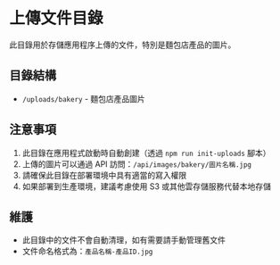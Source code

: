 # 上傳文件目錄

此目錄用於存儲應用程序上傳的文件，特別是麵包店產品的圖片。

## 目錄結構

- `/uploads/bakery` - 麵包店產品圖片

## 注意事項

1. 此目錄在應用程式啟動時自動創建（透過 `npm run init-uploads` 腳本）
2. 上傳的圖片可以通過 API 訪問：`/api/images/bakery/圖片名稱.jpg`
3. 請確保此目錄在部署環境中具有適當的寫入權限
4. 如果部署到生產環境，建議考慮使用 S3 或其他雲存儲服務代替本地存儲

## 維護

- 此目錄中的文件不會自動清理，如有需要請手動管理舊文件
- 文件命名格式為：`產品名稱-產品ID.jpg` 